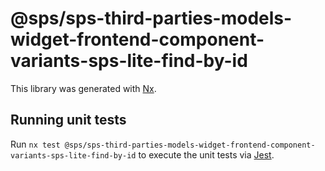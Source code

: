 # @sps/sps-third-parties-models-widget-frontend-component-variants-sps-lite-find-by-id

This library was generated with [Nx](https://nx.dev).

## Running unit tests

Run `nx test @sps/sps-third-parties-models-widget-frontend-component-variants-sps-lite-find-by-id` to execute the unit tests via [Jest](https://jestjs.io).
